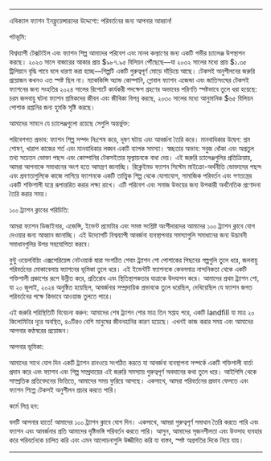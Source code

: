 ---

এথিক্যাল ফ্যাশন ইনফ্লুয়েন্সারদের উদ্দেশ্যে: পরিবর্তনের জন্য আপনার আহ্বান!

পটভূমি:

বিশ্বব্যাপী টেক্সটাইল এবং ফ্যাশন শিল্প আমাদের পরিবেশ এবং মানব কল্যাণের জন্য একটি গভীর চ্যালেঞ্জ উপস্থাপন করছে। ২০২৩ সালে বাজারের আকার প্রায় $৯৮৭.৯৫ বিলিয়ন পৌঁছেছে—যা ২০৩২ সালের মধ্যে প্রায় $১.৩৫ ট্রিলিয়নে বৃদ্ধি পাবে বলে ধারণা করা হচ্ছে—শিল্পটি একটি গুরুত্বপূর্ণ মোড়ে দাঁড়িয়ে আছে। টেকসই অনুশীলনের জরুরি প্রয়োজন কখনও এত স্পষ্ট ছিল না। ম্যাককিন্সি অ্যান্ড কোম্পানি, গ্লোবাল ফ্যাশন এজেন্ডা এবং জাতিসংঘের টেকসই ফ্যাশনের জন্য সংহতির ২০২৪ সালের রিপোর্টে কার্যকরী পদক্ষেপ গ্রহণের অভাবের পরিণতি স্পষ্টভাবে তুলে ধরা হয়েছে: চরম জলবায়ু ঘটনা ফ্যাশন শ্রমিকদের জীবন এবং জীবিকা বিপন্ন করছে, ২০৩০ সালের মধ্যে আনুমানিক $৬৫ বিলিয়ন পোশাক রপ্তানির জন্য হুমকি সৃষ্টি করছে।

আমাদের সামনে যে চ্যালেঞ্জগুলো রয়েছে সেগুলি অন্তর্ভুক্ত:

পরিবেশগত প্রভাব: ফ্যাশন শিল্প সম্পদ নিঃশেষ করে, দূষণ ঘটায় এবং আবর্জনা তৈরি করে।
মানবাধিকার উদ্বেগ: শ্রম শোষণ, খারাপ কাজের শর্ত এবং মানবাধিকার লঙ্ঘন একটি ব্যাপক সমস্যা।
স্বচ্ছতার অভাব: সবুজ ধোঁকা এবং অপ্রতুল তথ্য সচেতন ভোক্তা পছন্দ এবং কোম্পানির টেকসইতার মূল্যায়নকে বাধা দেয়।
এই জরুরি চ্যালেঞ্জগুলির প্রতিক্রিয়ায়, আমরা আপনাকে সমাধানের অংশ হতে আমন্ত্রণ জানাচ্ছি। রিক্লেইমড ফ্যাশন সিস্টেম মাইক্রো-অর্থনীতি ভোক্তাদের পছন্দ এবং প্রবণতাগুলিকে কাজে লাগিয়ে ফ্যাশনকে একটি তাত্ত্বিক শিল্প থেকে যোগাযোগ, সামাজিক পরিবর্তন এবং গণতন্ত্রের একটি শক্তিশালী যন্ত্রে রূপান্তরিত করার লক্ষ্য রাখে। এটি পরিবেশ এবং সমাজ উভয়ের জন্য উপকারী অর্থনৈতিক প্রণোদনা তৈরি করার সময়।

১০০ ট্র্যাশন ক্লাবের পরিচিতি:

আমরা ফ্যাশন ডিজাইনার, এজেন্সি, ইভেন্ট প্রমোটার এবং সমস্ত সংশ্লিষ্ট অংশীদারদের আমাদের ১০০ ট্র্যাশন ক্লাবে যোগ দেওয়ার জন্য আহ্বান জানাচ্ছি। এই উদ্যোগটি বিশ্বব্যাপী আবর্জনা ব্যবস্থাপনার সমস্যাগুলি সমাধানের জন্য উদ্ভাবনী সমাধানগুলির উপর সহযোগিতা করবে।

বুন্টু ওয়েলবিয়িং এক্সপেরিয়েন্স নেটওয়ার্ক দ্বারা সংগঠিত শেবাং ট্র্যাশন শো পোশাকের পিছনের গল্পগুলি তুলে ধরে, জলবায়ু পরিবর্তনের মোকাবেলায় ফ্যাশনের ভূমিকা তুলে ধরে। এই ইভেন্টটি ফ্যাশনকে কেবলমাত্র নান্দনিকতা থেকে একটি শক্তিশালী প্রকাশের রূপে উন্নীত করে, প্রতিরোধ এবং স্থিতিস্থাপকতার যাত্রাকে উদযাপন করে। আমাদের প্রথম ট্র্যাশন শো, যা ২০ জুলাই, ২০২৪ অনুষ্ঠিত হয়েছিল, আবর্জনার সম্প্রদায়িক প্রভাবকে তুলে ধরেছিল, দেখিয়েছিল যে ফ্যাশন জগত পরিবর্তনের পক্ষে কিভাবে আওয়াজ তুলতে পারে।

এই জরুরি পরিস্থিতিটি বিবেচনা করুন: আমাদের শেষ ট্র্যাশন শোর মাত্র তিন সপ্তাহ পরে, একটি landfill যা মাত্র ২০ কিলোমিটার দূরে অবস্থিত, ৪০টিরও বেশি মানুষের জীবনহানির কারণ হয়েছে। এখনই কাজ করার সময় এবং আমাদের আপনার কণ্ঠস্বরের প্রয়োজন।

আপনার ভূমিকা:

আমাদের সাথে যোগ দিন একটি ট্র্যাশন রানওয়ে সংগঠিত করতে যা আবর্জনা ব্যবস্থাপনা সম্পর্কে একটি শক্তিশালী বার্তা প্রদান করে এবং ফ্যাশন এবং শিল্প সম্প্রদায়ের এই জরুরি সমস্যায় গুরুত্বপূর্ণ অবদানের কথা তুলে ধরে। আইপিসি থেকে সাম্প্রতিক প্রতিবেদনের ভিত্তিতে, আমাদের সময় ফুরিয়ে আসছে। একসাথে, আমরা পরিবর্তনের প্রভাব ফেলতে এবং ফ্যাশন শিল্পে টেকসই অনুশীলন প্রচার করতে পারি।

কর্মে লিপ্ত হন:

বলটি আপনার হাতে! আমাদের ১০০ ট্র্যাশন ক্লাবে যোগ দিন। একসাথে, আমরা গুরুত্বপূর্ণ সমাধান তৈরি করতে পারি এবং ফ্যাশন এবং আবর্জনার প্রতি আমাদের দৃষ্টিভঙ্গি পরিবর্তন করতে পারি। আসুন, আমাদের সৃজনশীলতা এবং উত্সাহ ব্যবহার করে পরিবর্তনকে চালিত করি এবং এমন আলোচনাগুলি উজ্জীবিত করি যা বাস্তব, স্পষ্ট অগ্রগতির দিকে নিয়ে যায়।

---